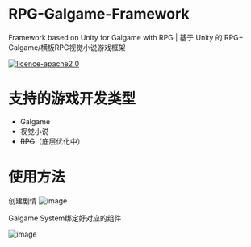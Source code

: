 # RPG-Galgame-Framework
Framework based on Unity for Galgame with RPG | 基于 Unity 的 RPG+ Galgame/横板RPG视觉小说游戏框架
<p></p>

[![licence-apache2 0](https://github.com/user-attachments/assets/86e089c7-918b-4865-a526-709a179fe8d7)](https://www.apache.org/licenses/LICENSE-2.0.html)





# 支持的游戏开发类型
- Galgame
- 视觉小说
- ~~RPG~~（底层优化中）

# 使用方法
创建剧情
![image](https://github.com/user-attachments/assets/90e994e7-c07a-40dc-a9eb-cabf157f8aa9)

<p>Galgame System绑定好对应的组件</p>

![image](https://github.com/user-attachments/assets/e750ae90-262d-40bc-a7d7-0f731592731f)
